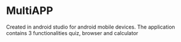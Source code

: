 # MultiAPP
Created in android studio for android mobile devices.
The application contains 3 functionalities quiz, browser and calculator

